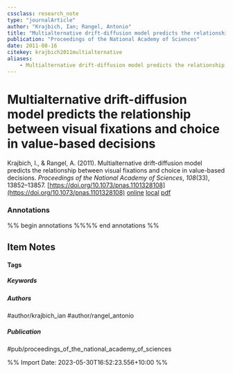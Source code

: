 ```yaml
---
cssclass: research_note
type: "journalArticle"
author: "Krajbich, Ian; Rangel, Antonio"
title: "Multialternative drift-diffusion model predicts the relationship between visual fixations and choice in value-based decisions"
publication: "Proceedings of the National Academy of Sciences"
date: 2011-08-16
citekey: krajbich2011multialternative
aliases: 
    - Multialternative drift-diffusion model predicts the relationship between visual fixations and choice in value-based decisions
---
```


# Multialternative drift-diffusion model predicts the relationship between visual fixations and choice in value-based decisions

Krajbich, I., & Rangel, A. (2011). Multialternative drift-diffusion model predicts the relationship between visual fixations and choice in value-based decisions. _Proceedings of the National Academy of Sciences_, _108_(33), 13852–13857. [https://doi.org/10.1073/pnas.1101328108](https://doi.org/10.1073/pnas.1101328108)
[online](http://zotero.org/users/local/kZl3QdXV/items/54JNKRFM) [local](zotero://select/library/items/54JNKRFM) [pdf](file:///home/gjc216/Zotero/storage/2IGZCB4T/Krajbich%20and%20Rangel%20-%202011%20-%20Multialternative%20drift-diffusion%20model%20predicts%20th.pdf)
 

 
### Annotations
%% begin annotations %%%% end annotations %%

## Item Notes

#### Tags

##### Keywords



##### Authors

#author/krajbich_ian #author/rangel_antonio

##### Publication

#pub/proceedings_of_the_national_academy_of_sciences


%% Import Date: 2023-05-30T16:52:23.556+10:00 %%
